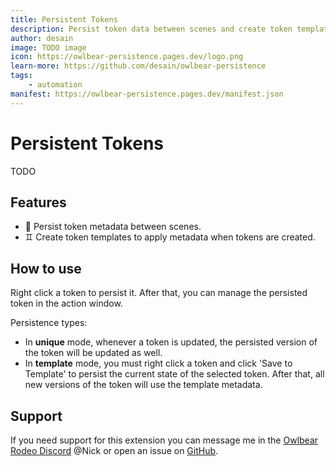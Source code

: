```yaml
---
title: Persistent Tokens
description: Persist token data between scenes and create token templates.
author: desain
image: TODO image
icon: https://owlbear-persistence.pages.dev/logo.png
learn-more: https://github.com/desain/owlbear-persistence
tags:
    - automation
manifest: https://owlbear-persistence.pages.dev/manifest.json
---
```


# Persistent Tokens

TODO

## Features

-   💾 Persist token metadata between scenes.
-   ♊️ Create token templates to apply metadata when tokens are created.

## How to use

Right click a token to persist it. After that, you can manage the persisted token in the action window.

Persistence types:

-   In **unique** mode, whenever a token is updated, the persisted version of the token will be updated as well.
-   In **template** mode, you must right click a token and click 'Save to Template' to persist the current state of the selected token. After that, all new versions of the token will use the template metadata.

## Support

If you need support for this extension you can message me in the [Owlbear Rodeo Discord](https://discord.com/invite/u5RYMkV98s) @Nick or open an issue on [GitHub](https://github.com/desain/owlbear-persistence/issues).